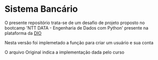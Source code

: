 # Sistema Bancário
O presente repositório trata-se de um desafio de projeto proposto no bootcamp 'NTT DATA - Engenharia de Dados com Python' presente na plataforma da [DIO](https://www.dio.me)

Nesta versão foi implemetado a função para criar um usuário e sua conta

O arquivo Original indica a implementação dada pelo curso